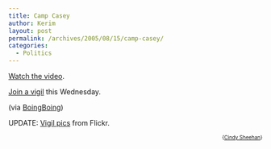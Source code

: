 ```yaml
---
title: Camp Casey
author: Kerim
layout: post
permalink: /archives/2005/08/15/camp-casey/
categories:
  - Politics
---
```

<a href="http://www.sortor.com/casey/" onclick="_gaq.push(['_trackEvent', 'outbound-article', 'http://www.sortor.com/casey/', 'Watch the video']);" >Watch the video</a>.

<a href="http://political.moveon.org/event/events/index.html?action_id=24" onclick="_gaq.push(['_trackEvent', 'outbound-article', 'http://political.moveon.org/event/events/index.html?action_id=24', 'Join a vigil']);" >Join a vigil</a> this Wednesday.

(via <a href="http://www.boingboing.net/2005/08/15/cindy_sheehan_video_.html" onclick="_gaq.push(['_trackEvent', 'outbound-article', 'http://www.boingboing.net/2005/08/15/cindy_sheehan_video_.html', 'BoingBoing']);" >BoingBoing</a>)

UPDATE: <a href="http://flickr.com/photos/tags/cindysheehan/" onclick="_gaq.push(['_trackEvent', 'outbound-article', 'http://flickr.com/photos/tags/cindysheehan/', 'Vigil pics']);" >Vigil pics</a> from Flickr.

<!-- technorati tags start -->

<div style="text-align:right;">
  <span style="font-size:x-small;">{<a href="http://technorati.com/tag/Cindy Sheehan" onclick="_gaq.push(['_trackEvent', 'outbound-article', 'http://technorati.com/tag/Cindy Sheehan', 'Cindy Sheehan']);"  rel="tag">Cindy Sheehan</a>}</span>


<!-- technorati tags end -->


